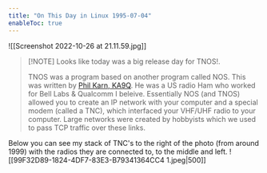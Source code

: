 ```yaml
---
title: "On This Day in Linux 1995-07-04"
enableToc: true
---
```

![[Screenshot 2022-10-26 at 21.11.59.jpg]]
>[!NOTE] Looks like today was a big release day for TNOS!.
>
> TNOS was a program based on another program called NOS. This was written by [Phil Karn, KA9Q](https://en.wikipedia.org/wiki/Phil_Karn). He was a US radio Ham who worked for Bell Labs & Qualcomm I beleive. 
>Essentially NOS (and TNOS) allowed you to create an IP network with your computer and a special modem  (called a TNC), which interfaced your VHF/UHF radio to your computer. Large networks were created by hobbyists which we used to pass TCP traffic over these links.

Below you can see my stack of TNC's to the right of the photo (from around 1999) with the radios they are connected to, to the middle and left.
![[99F32D89-1824-4DF7-83E3-B79341364CC4 1.jpeg|500]]